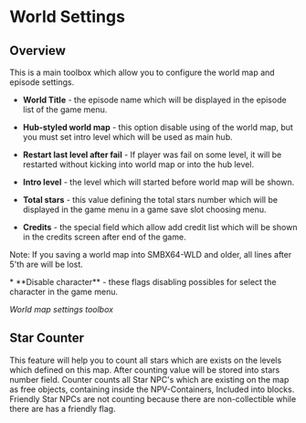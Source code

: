 # World Settings
## Overview
This is a main toolbox which allow you to configure the world map and episode settings.

* **World Title** - the episode name which will be displayed in the episode list of the game menu.
* **Hub-styled world map** - this option disable using of the world map, but you must set intro level
which will be used as main hub.
* **Restart last level after fail** - If player was fail on some level, it will be restarted without
kicking into world map or into the hub level.

* **Intro level** - the level which will started before world map will be shown.
* **Total stars** - this value defining the total stars number which will be displayed in the game menu
in a game save slot choosing menu. 

* **Credits** - the special field which allow add credit list which will be shown in the credits screen
after end of the game.
<p class="warning">
    Note: If you saving a world map into SMBX64-WLD and older, all lines after 5'th are will be lost.
</p>
* **Disable character** - these flags disabling possibles for select the character in the game menu.

_World map settings toolbox_

<ImageZoom 
  alt="wset"
  url="screenshots/WorldEditing/WorldSettings.png" 
  :border="true" 
/>

## Star Counter
This feature will help you to count all stars which are exists on the levels which defined on this map.
After counting value will be stored into stars number field. Counter counts all Star NPC's which are existing
on the map as free objects, containing inside the NPV-Containers, Included into blocks. Friendly Star NPCs
are not counting because there are non-collectible while there are has a friendly flag.
